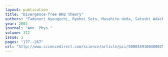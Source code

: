 ```yaml
---
layout: publication
title: "Divergence-free WKB theory"
authors: "Tadanori Hyouguchi, Ryohei Seto, Masahito Ueda, Satoshi Adachi"
year: 2004
journal: "Ann. Phys."
volume: 312
issue: 1
pages: "177--267"
url: "http://www.sciencedirect.com/science/article/pii/S0003491604000259"
---
```


